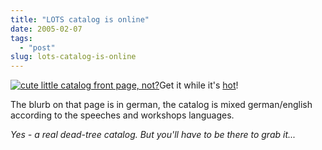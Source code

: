 ```yaml
---
title: "LOTS catalog is online"
date: 2005-02-07
tags: 
  - "post"
slug: lots-catalog-is-online
---
```


[![cute little catalog front page, not?](http://codeconsult.ch/bertrand/archives/images/lots2005_katalog_front.jpg)](http://www.lots.ch/2005/Veranstaltungskatalog.html)Get it while it's [hot](http://www.lots.ch/2005/Veranstaltungskatalog.html)!

The blurb on that page is in german, the catalog is mixed german/english according to the speeches and workshops languages.

_Yes - a real dead-tree catalog. But you'll have to be there to grab it..._
